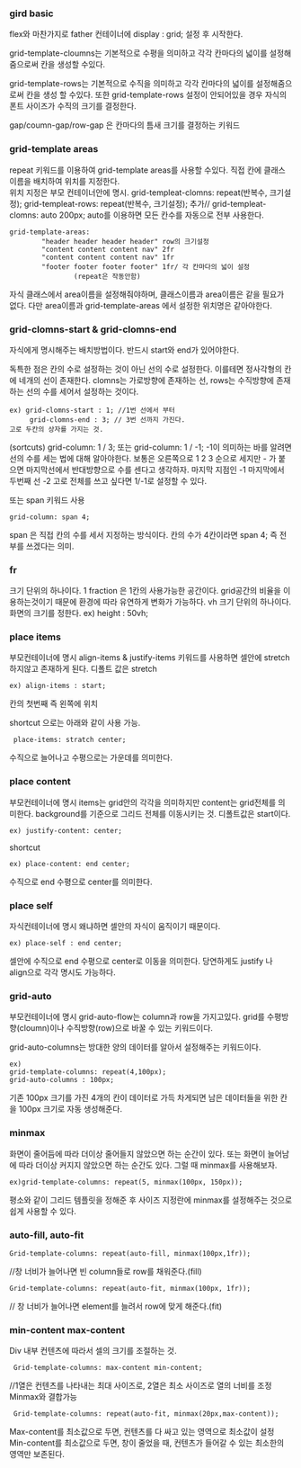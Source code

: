 ### gird basic

flex와 마찬가지로
father 컨테이너에 display : grid; 설정 후 시작한다.

grid-template-cloumns는 기본적으로 수평을 의미하고 각각 칸마다의 넓이를 설정해줌으로써 칸을 생성할 수있다.

grid-template-rows는 기본적으로 수직을 의미하고 각각 칸마다의 넓이를 설정해줌으로써 칸을 생성 할 수있다. 또한 grid-template-rows 설정이 안되어있을 경우 자식의 폰트 사이즈가 수직의 크기를 결정한다.

gap/coumn-gap/row-gap 은 칸마다의 틈새 크기를 결정하는 키워드

### grid-template areas

repeat 키워드를 이용하여 grid-template areas를 사용할 수있다. 
직접 칸에 클래스 이름을 배치하여 위치를 지정한다.  
위치 지정은 부모 컨테이너안에 명시.
grid-templeat-clomns: repeat(반복수, 크기설정);
grid-templeat-rows: repeat(반복수, 크기설정);
추가// grid-templeat-clomns: auto 200px;
auto를 이용하면 모든 칸수를 자동으로 전부 사용한다.
```
grid-template-areas:
        "header header header header" row의 크기설정
        "content content content nav" 2fr
        "content content content nav" 1fr
        "footer footer footer footer" 1fr/ 각 칸마다의 넓이 설정
				(repeat은 작동안함)
```
자식 클래스에서 area이름을 설정해줘야하며, 클래스이름과 area이름은 같을 필요가 없다. 다만 area이름과 grid-template-areas 에서 설정한 위치명은 같아야한다.

### grid-clomns-start & grid-clomns-end

자식에게 명시해주는 배치방법이다.
반드시 start와 end가 있어야한다.

독특한 점은 칸의 수로 설정하는 것이 아닌 선의 수로 설정한다. 이를테면 정사각형의 칸에 네개의 선이 존재한다. clomns는 가로방향에 존재하는 선, rows는 수직방향에 존재하는 선의 수를 세어서 설정하는 것이다.

```
ex) grid-clomns-start : 1; //1번 선에서 부터
     grid-clomns-end : 3; // 3번 선까지 가진다. 
고로 두칸의 상자를 가지는 것.
```

(sortcuts)
grid-column: 1 / 3;
또는
grid-column: 1 / -1;
-1이 의미하는 바를 알려면 선의 수를 세는 법에 대해 알아야한다. 보통은 오른쪽으로 1 2 3 순으로 세지만 - 가 붙으면 마지막선에서 반대방향으로 수를 센다고 생각하자. 마지막 지점인 -1 마지막에서 두번째 선 -2 
고로 전체를 쓰고 싶다면 1/-1로 설정할 수 있다.

또는 span 키워드 사용
```
grid-column: span 4;
```
span 은 직접 칸의 수를 세서 지정하는 방식이다. 칸의 수가 4칸이라면 span 4; 즉 전부를 쓰겠다는 의미.


### fr 
크기 단위의 하나이다. 1 fraction 은 1칸의 사용가능한 공간이다. grid공간의 비율을 이용하는것이기 때문에 환경에 따라 유연하게 변화가 가능하다.
vh 
크기 단위의 하나이다. 화면의 크기를 정한다.
ex) height : 50vh;  


### place items

부모컨테이너에 명시
align-items & justify-items 키워드를 사용하면 셀안에 stretch하지않고 존재하게 된다. 디폴트 값은 stretch
```
ex) align-items : start; 
```
 칸의 첫번째 즉 왼쪽에 위치

shortcut 으로는 아래와 같이 사용 가능.
```
 place-items: stratch center;
  ``` 
 수직으로 늘어나고 수평으로는 가운데를 의미한다.

### place content

부모컨테이너에 명시
items는 grid안의 각각을 의미하지만 content는 grid전체를 의미한다. background를 기준으로 그리드 전체를 이동시키는 것. 디폴트값은 start이다.
```
ex) justify-content: center;
```
shortcut 
```
ex) place-content: end center;
```
수직으로 end 수평으로 center를 의미한다.

### place self

자식컨테이너에 명시 왜냐하면 셀안의 자식이 움직이기 때문이다.
```
ex) place-self : end center;
```
셀안에 수직으로 end 수평으로 center로 이동을 의미한다.
당연하게도 justify 나 align으로 각각 명시도 가능하다.

### grid-auto
부모컨테이너에 명시
grid-auto-flow는 column과 row을 가지고있다. grid를 수평방향(cloumn)이나 수직방향(row)으로 바꿀 수 있는 키워드이다.

grid-auto-columns는 방대한 양의 데이터를 알아서 설정해주는 키워드이다. 
```
ex) 
grid-template-columns: repeat(4,100px);
grid-auto-columns : 100px;
```
기존 100px 크기를 가진 4개의 칸이 데이터로 가득 차게되면 남은 데이터들을 위한 칸을 100px 크기로 자동 생성해준다.

### minmax

화면이 줄어듬에 따라 더이상 줄어들지 않았으면 하는 순간이 있다. 
또는 화면이 늘어남에 따라 더이상 커지지 않았으면 하는 순간도 있다. 그럴 때 minmax를 사용해보자.

```
ex)grid-template-columns: repeat(5, minmax(100px, 150px));
```
평소와 같이 그리드 템플릿을 정해준 후 사이즈 지정란에 minmax를 설정해주는 것으로 쉽게 사용할 수 있다.

### auto-fill, auto-fit

```
Grid-template-columns: repeat(auto-fill, minmax(100px,1fr));
```
//창 너비가 늘어나면 빈 column들로 row를 채워준다.(fill)

```
Grid-template-columns: repeat(auto-fit, minmax(100px, 1fr));
```
// 창 너비가 늘어나면 element를 늘려서 row에 맞게 해준다.(fit)

### min-content max-content

Div 내부 컨텐츠에 따라서 셀의 크기를 조절하는 것.
```
 Grid-template-columns: max-content min-content;
```
//1열은 컨텐츠를 
나타내는 최대 사이즈로, 2열은 최소 사이즈로 열의 너비를 조정
Minmax와 결합가능
```
 Grid-template-columns: repeat(auto-fit, minmax(20px,max-content));
```
Max-content를 최소값으로 두면, 컨텐츠를 다 싸고 있는 영역으로 최소값이 설정
Min-content를 최소값으로 두면, 창이 줄었을 때, 컨텐츠가 들어갈 수 있는 최소한의 영역만 보존된다.
